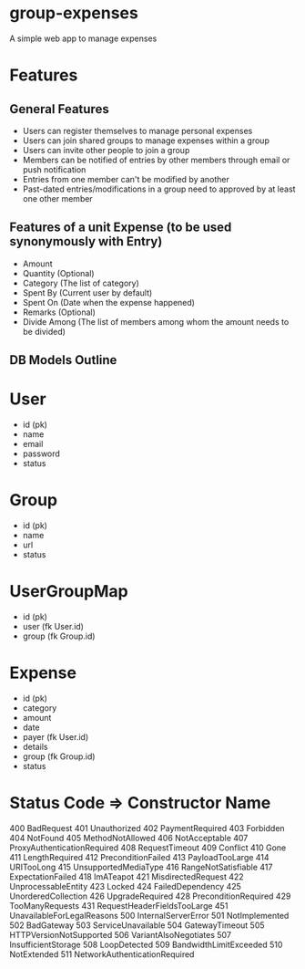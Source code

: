 # group-expenses
A simple web app to manage expenses

# Features
## General Features
+ Users can register themselves to manage personal expenses
+ Users can join shared groups to manage expenses within a group
+ Users can invite other people to join a group
+ Members can be notified of entries by other members through email or push notification
+ Entries from one member can't be modified by another
+ Past-dated entries/modifications in a group need to approved by at least one other member


## Features of a unit Expense (to be used synonymously with Entry)
+ Amount 
+ Quantity (Optional)
+ Category (The list of category)
+ Spent By (Current user by default)
+ Spent On (Date when the expense happened)
+ Remarks (Optional)
+ Divide Among (The list of members among whom the amount needs to be divided)


## DB Models Outline

# User
- id (pk)
- name
- email
- password
- status

# Group
- id (pk)
- name
- url
- status

# UserGroupMap
- id (pk)
- user (fk User.id)
- group (fk Group.id)

# Expense
- id (pk)
- category
- amount
- date
- payer (fk User.id)
- details
- group (fk Group.id)
- status


# Status Code => Constructor Name
400	BadRequest
401	Unauthorized
402	PaymentRequired
403	Forbidden
404	NotFound
405	MethodNotAllowed
406	NotAcceptable
407	ProxyAuthenticationRequired
408	RequestTimeout
409	Conflict
410	Gone
411	LengthRequired
412	PreconditionFailed
413	PayloadTooLarge
414	URITooLong
415	UnsupportedMediaType
416	RangeNotSatisfiable
417	ExpectationFailed
418	ImATeapot
421	MisdirectedRequest
422	UnprocessableEntity
423	Locked
424	FailedDependency
425	UnorderedCollection
426	UpgradeRequired
428	PreconditionRequired
429	TooManyRequests
431	RequestHeaderFieldsTooLarge
451	UnavailableForLegalReasons
500	InternalServerError
501	NotImplemented
502	BadGateway
503	ServiceUnavailable
504	GatewayTimeout
505	HTTPVersionNotSupported
506	VariantAlsoNegotiates
507	InsufficientStorage
508	LoopDetected
509	BandwidthLimitExceeded
510	NotExtended
511	NetworkAuthenticationRequired